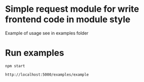 # Simple request module for write frontend code in module style

Example of usage see in examples folder

# Run examples

    npm start
    
    http://localhost:5000/examples/example